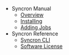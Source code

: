 - Syncron Manual
  - [Overview](/docs/intro.md)
  - [Installing](/docs/intro.md#installing)
  - [Adding Jobs](/docs/adding-jobs.md)
- Syncron Reference
  - [Syncron CLI](/docs/cli.md)
  - [Software License](/docs/license.md)
